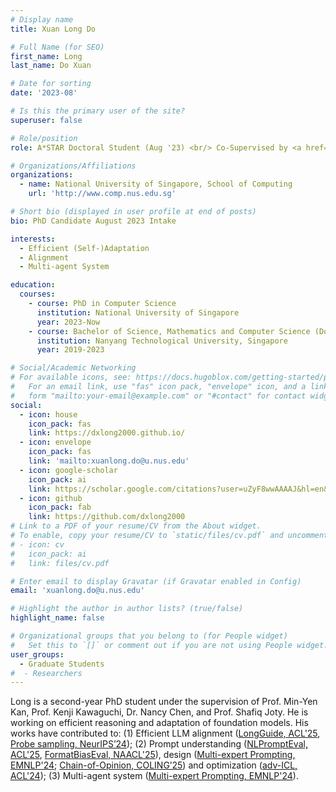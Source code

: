 ```yaml
---
# Display name
title: Xuan Long Do

# Full Name (for SEO)
first_name: Long 
last_name: Do Xuan

# Date for sorting
date: '2023-08'

# Is this the primary user of the site?
superuser: false

# Role/position
role: A*STAR Doctoral Student (Aug '23) <br/> Co-Supervised by <a href="https://ml.comp.nus.edu.sg/kawaguchi">Kenji Kawaguchi</a>

# Organizations/Affiliations
organizations:
  - name: National University of Singapore, School of Computing
    url: 'http://www.comp.nus.edu.sg'

# Short bio (displayed in user profile at end of posts)
bio: PhD Candidate August 2023 Intake

interests:
  - Efficient (Self-)Adaptation
  - Alignment
  - Multi-agent System

education:
  courses:
    - course: PhD in Computer Science
      institution: National University of Singapore
      year: 2023-Now
    - course: Bachelor of Science, Mathematics and Computer Science (Double major)
      institution: Nanyang Technological University, Singapore
      year: 2019-2023

# Social/Academic Networking
# For available icons, see: https://docs.hugoblox.com/getting-started/page-builder/#icons
#   For an email link, use "fas" icon pack, "envelope" icon, and a link in the
#   form "mailto:your-email@example.com" or "#contact" for contact widget.
social:
  - icon: house
    icon_pack: fas
    link: https://dxlong2000.github.io/
  - icon: envelope
    icon_pack: fas
    link: 'mailto:xuanlong.do@u.nus.edu'
  - icon: google-scholar
    icon_pack: ai
    link: https://scholar.google.com/citations?user=uZyF8wwAAAAJ&hl=en&oi=ao
  - icon: github
    icon_pack: fab
    link: https://github.com/dxlong2000
# Link to a PDF of your resume/CV from the About widget.
# To enable, copy your resume/CV to `static/files/cv.pdf` and uncomment the lines below.
# - icon: cv
#   icon_pack: ai
#   link: files/cv.pdf

# Enter email to display Gravatar (if Gravatar enabled in Config)
email: 'xuanlong.do@u.nus.edu'

# Highlight the author in author lists? (true/false)
highlight_name: false

# Organizational groups that you belong to (for People widget)
#   Set this to `[]` or comment out if you are not using People widget.
user_groups:
  - Graduate Students
#  - Researchers
---
```


Long is a second-year PhD student under the supervision of Prof. Min-Yen Kan, Prof. Kenji Kawaguchi, Dr. Nancy Chen, and Prof. Shafiq Joty. He is working on efficient reasoning and adaptation of foundation models. His works have contributed to: (1) Efficient LLM alignment ([LongGuide, ACL'25](https://aclanthology.org/2025.findings-acl.176/), [Probe sampling, NeurIPS’24](https://arxiv.org/pdf/2403.01251)); (2) Prompt understanding ([NLPromptEval, ACL'25](https://aclanthology.org/2025.acl-long.292/), [FormatBiasEval, NAACL'25](https://arxiv.org/pdf/2408.08656)), design ([Multi-expert Prompting, EMNLP'24](https://arxiv.org/pdf/2411.00492); [Chain-of-Opinion, COLING’25](https://arxiv.org/pdf/2311.08385)) and optimization ([adv-ICL, ACL'24](https://arxiv.org/pdf/2312.02614)); (3) Multi-agent system ([Multi-expert Prompting, EMNLP'24](https://arxiv.org/pdf/2411.00492)). 